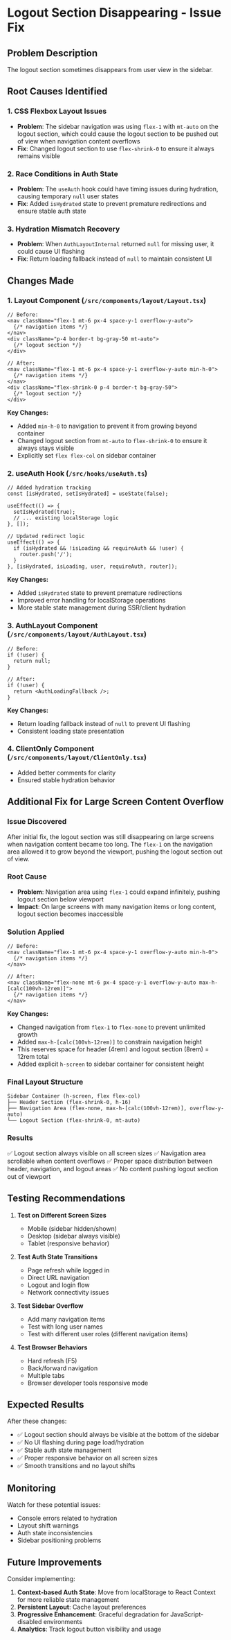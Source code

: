 # Logout Section Disappearing - Issue Fix

## Problem Description

The logout section sometimes disappears from user view in the sidebar.

## Root Causes Identified

### 1. **CSS Flexbox Layout Issues**

- **Problem**: The sidebar navigation was using `flex-1` with `mt-auto` on the logout section, which could cause the logout section to be pushed out of view when navigation content overflows
- **Fix**: Changed logout section to use `flex-shrink-0` to ensure it always remains visible

### 2. **Race Conditions in Auth State**

- **Problem**: The `useAuth` hook could have timing issues during hydration, causing temporary `null` user states
- **Fix**: Added `isHydrated` state to prevent premature redirections and ensure stable auth state

### 3. **Hydration Mismatch Recovery**

- **Problem**: When `AuthLayoutInternal` returned `null` for missing user, it could cause UI flashing
- **Fix**: Return loading fallback instead of `null` to maintain consistent UI

## Changes Made

### 1. Layout Component (`/src/components/layout/Layout.tsx`)

```tsx
// Before:
<nav className="flex-1 mt-6 px-4 space-y-1 overflow-y-auto">
  {/* navigation items */}
</nav>
<div className="p-4 border-t bg-gray-50 mt-auto">
  {/* logout section */}
</div>

// After:
<nav className="flex-1 mt-6 px-4 space-y-1 overflow-y-auto min-h-0">
  {/* navigation items */}
</nav>
<div className="flex-shrink-0 p-4 border-t bg-gray-50">
  {/* logout section */}
</div>
```

**Key Changes:**

- Added `min-h-0` to navigation to prevent it from growing beyond container
- Changed logout section from `mt-auto` to `flex-shrink-0` to ensure it always stays visible
- Explicitly set `flex flex-col` on sidebar container

### 2. useAuth Hook (`/src/hooks/useAuth.ts`)

```tsx
// Added hydration tracking
const [isHydrated, setIsHydrated] = useState(false);

useEffect(() => {
  setIsHydrated(true);
  // ... existing localStorage logic
}, []);

// Updated redirect logic
useEffect(() => {
  if (isHydrated && !isLoading && requireAuth && !user) {
    router.push('/');
  }
}, [isHydrated, isLoading, user, requireAuth, router]);
```

**Key Changes:**

- Added `isHydrated` state to prevent premature redirections
- Improved error handling for localStorage operations
- More stable state management during SSR/client hydration

### 3. AuthLayout Component (`/src/components/layout/AuthLayout.tsx`)

```tsx
// Before:
if (!user) {
  return null;
}

// After:
if (!user) {
  return <AuthLoadingFallback />;
}
```

**Key Changes:**

- Return loading fallback instead of `null` to prevent UI flashing
- Consistent loading state presentation

### 4. ClientOnly Component (`/src/components/layout/ClientOnly.tsx`)

- Added better comments for clarity
- Ensured stable hydration behavior

## Additional Fix for Large Screen Content Overflow

### Issue Discovered

After initial fix, the logout section was still disappearing on large screens when navigation content became too long. The `flex-1` on the navigation area allowed it to grow beyond the viewport, pushing the logout section out of view.

### Root Cause

- **Problem**: Navigation area using `flex-1` could expand infinitely, pushing logout section below viewport
- **Impact**: On large screens with many navigation items or long content, logout section becomes inaccessible

### Solution Applied

```tsx
// Before:
<nav className="flex-1 mt-6 px-4 space-y-1 overflow-y-auto min-h-0">
  {/* navigation items */}
</nav>

// After:
<nav className="flex-none mt-6 px-4 space-y-1 overflow-y-auto max-h-[calc(100vh-12rem)]">
  {/* navigation items */}
</nav>
```

**Key Changes:**

- Changed navigation from `flex-1` to `flex-none` to prevent unlimited growth
- Added `max-h-[calc(100vh-12rem)]` to constrain navigation height
- This reserves space for header (4rem) and logout section (8rem) = 12rem total
- Added explicit `h-screen` to sidebar container for consistent height

### Final Layout Structure

```
Sidebar Container (h-screen, flex flex-col)
├── Header Section (flex-shrink-0, h-16)
├── Navigation Area (flex-none, max-h-[calc(100vh-12rem)], overflow-y-auto)
└── Logout Section (flex-shrink-0, mt-auto)
```

### Results

✅ Logout section always visible on all screen sizes
✅ Navigation area scrollable when content overflows
✅ Proper space distribution between header, navigation, and logout areas
✅ No content pushing logout section out of viewport

## Testing Recommendations

1. **Test on Different Screen Sizes**

   - Mobile (sidebar hidden/shown)
   - Desktop (sidebar always visible)
   - Tablet (responsive behavior)

2. **Test Auth State Transitions**

   - Page refresh while logged in
   - Direct URL navigation
   - Logout and login flow
   - Network connectivity issues

3. **Test Sidebar Overflow**

   - Add many navigation items
   - Test with long user names
   - Test with different user roles (different navigation items)

4. **Test Browser Behaviors**
   - Hard refresh (F5)
   - Back/forward navigation
   - Multiple tabs
   - Browser developer tools responsive mode

## Expected Results

After these changes:

- ✅ Logout section should always be visible at the bottom of the sidebar
- ✅ No UI flashing during page load/hydration
- ✅ Stable auth state management
- ✅ Proper responsive behavior on all screen sizes
- ✅ Smooth transitions and no layout shifts

## Monitoring

Watch for these potential issues:

- Console errors related to hydration
- Layout shift warnings
- Auth state inconsistencies
- Sidebar positioning problems

## Future Improvements

Consider implementing:

1. **Context-based Auth State**: Move from localStorage to React Context for more reliable state management
2. **Persistent Layout**: Cache layout preferences
3. **Progressive Enhancement**: Graceful degradation for JavaScript-disabled environments
4. **Analytics**: Track logout button visibility and usage
